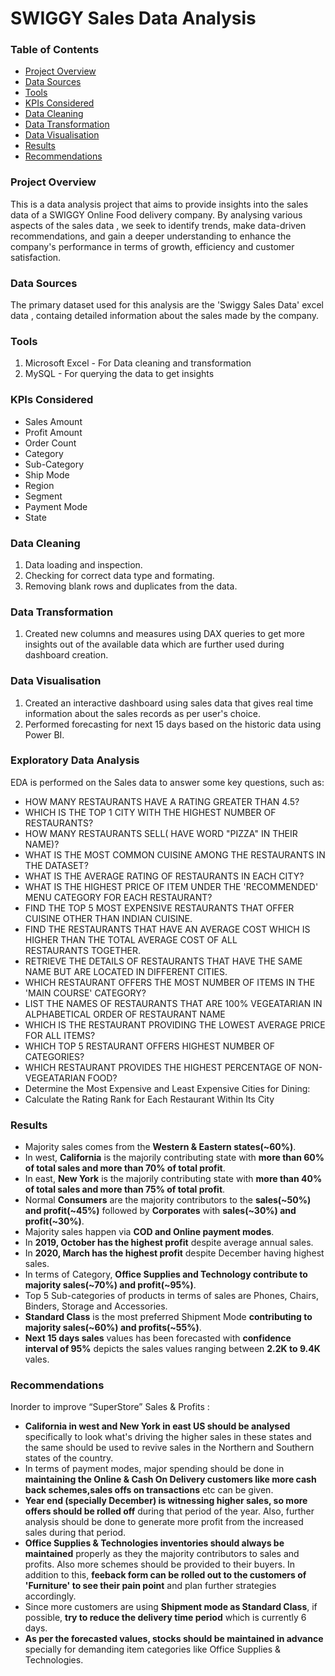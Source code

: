 # SWIGGY Sales Data Analysis

### Table of Contents
- [Project Overview](#project-overview)
- [Data Sources](#data-sources)
- [Tools](#tools)
- [KPIs Considered](#kpis-considered)
- [Data Cleaning](#data-cleaning)
- [Data Transformation](data-transformation)
- [Data Visualisation](#data-visualisation)
- [Results](#results)
- [Recommendations](#recommendations)

### Project Overview
This is a data analysis project that aims to provide insights into the sales data of a SWIGGY Online Food delivery company. By analysing various aspects of the sales data , we seek to identify trends, make data-driven recommendations, and gain a deeper understanding to enhance the company's performance in terms of growth, efficiency and customer satisfaction.

### Data Sources
The primary dataset used for this analysis are the 'Swiggy Sales Data' excel data , containg detailed information about the sales made by the company.

### Tools
1. Microsoft Excel - For Data cleaning and transformation
2. MySQL -  For querying the data to get insights

### KPIs Considered
- Sales Amount
- Profit Amount
- Order Count
- Category
- Sub-Category
- Ship Mode
- Region
- Segment
- Payment Mode
- State
    
### Data Cleaning
1. Data loading and inspection.
2. Checking for correct data type and formating.
3. Removing blank rows and duplicates from the data.

### Data Transformation
1. Created new columns and measures using DAX queries to get more insights out of the available data which are further used during dashboard creation.
   
### Data Visualisation
1. Created an interactive dashboard using sales data that gives real time information about the sales records as per user's choice.
2. Performed forecasting for next 15 days based on the historic data using Power BI.

### Exploratory Data Analysis
EDA is performed on the Sales data to answer some key questions, such as:
- HOW MANY RESTAURANTS HAVE A RATING GREATER THAN 4.5?
- WHICH IS THE TOP 1 CITY WITH THE HIGHEST NUMBER OF RESTAURANTS?
- HOW MANY RESTAURANTS SELL( HAVE WORD "PIZZA" IN THEIR NAME)?
- WHAT IS THE MOST COMMON CUISINE AMONG THE RESTAURANTS IN THE DATASET?
- WHAT IS THE AVERAGE RATING OF RESTAURANTS IN EACH CITY?
- WHAT IS THE HIGHEST PRICE OF ITEM UNDER THE 'RECOMMENDED' MENU CATEGORY FOR EACH RESTAURANT?
- FIND THE TOP 5 MOST EXPENSIVE RESTAURANTS THAT OFFER CUISINE OTHER THAN INDIAN CUISINE. 
- FIND THE RESTAURANTS THAT HAVE AN AVERAGE COST WHICH IS HIGHER THAN THE TOTAL AVERAGE COST OF ALL    
   RESTAURANTS TOGETHER.
- RETRIEVE THE DETAILS OF RESTAURANTS THAT HAVE THE SAME NAME BUT ARE LOCATED IN DIFFERENT CITIES.
- WHICH RESTAURANT OFFERS THE MOST NUMBER OF ITEMS IN THE 'MAIN COURSE' CATEGORY?
- LIST THE NAMES OF RESTAURANTS THAT ARE 100% VEGEATARIAN IN ALPHABETICAL ORDER OF RESTAURANT NAME
- WHICH IS THE RESTAURANT PROVIDING THE LOWEST AVERAGE PRICE FOR ALL ITEMS?
- WHICH TOP 5 RESTAURANT OFFERS HIGHEST NUMBER OF CATEGORIES?
- WHICH RESTAURANT PROVIDES THE HIGHEST PERCENTAGE OF NON-VEGEATARIAN FOOD?
- Determine the Most Expensive and Least Expensive Cities for Dining:
- Calculate the Rating Rank for Each Restaurant Within Its City

  
### Results
- Majority sales comes from the **Western & Eastern states(~60%)**.
- In west, **California** is the majorily contributing state with **more than 60% of total sales and more than 70% of total profit**.
- In east, **New York** is the majorily contributing state with **more than 40% of total sales and more than 75% of total profit**.
- Normal **Consumers** are the majority contributors to the **sales(~50%) and profit(~45%)** followed by **Corporates** with **sales(~30%) and profit(~30%)**.
- Majority sales happen via **COD and Online payment modes**.
- In **2019, October has the highest profit** despite average annual sales.
- In **2020, March has the highest profit** despite December having highest sales.
- In terms of Category, **Office Supplies and Technology contribute to majority sales(~70%) and profit(~95%)**.
- Top 5 Sub-categories of products in terms of sales are Phones, Chairs, Binders, Storage and Accessories.
- **Standard Class** is the most preferred Shipment Mode **contributing to majority sales(~60%) and profits(~55%)**.
- **Next 15 days sales** values has been forecasted with **confidence interval of 95%** depicts the sales values ranging between **2.2K to 9.4K** vales.

### Recommendations
Inorder to improve “SuperStore” Sales & Profits :
- **California in west and New York in east US should be analysed** specifically to look what's driving the higher sales in these states and the same should be used to revive sales in the Northern and Southern states of the country.
- In terms of payment modes, major spending should be done in **maintaining the Online & Cash On Delivery customers like more cash back schemes,sales offs on transactions** etc can be given.
- **Year end (specially December) is witnessing higher sales, so more offers should be rolled off** during that period of the year. Also, further analysis should be done to generate more profit from the increased sales during that period.
- **Office Supplies & Technologies inventories should always be maintained** properly as they the majority contributors to sales and profits. Also more schemes should be provided to their buyers. In addition to this, **feeback form can be rolled out to the customers of 'Furniture' to see their pain point** and plan further strategies accordingly.
- Since more customers are using **Shipment mode as Standard Class**, if possible, **try to reduce the delivery time period** which is currently 6 days.
- **As per the forecasted values, stocks should be maintained in advance** specially for demanding item categories like Office Supplies & Technologies.

